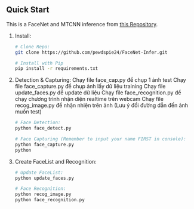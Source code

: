 ## **Quick Start**
This is a FaceNet and MTCNN inference from [this Repository](https://github.com/timesler/facenet-pytorch).
1. Install:
    
    ```bash
    # Clone Repo:
    git clone https://github.com/pewdspie24/FaceNet-Infer.git
    
    # Install with Pip
    pip install -r requirements.txt

    ```
1. Detection & Capturing:
    Chạy file face_cap.py để chụp 1 ảnh test
    Chạy file face_capture.py để chụp ảnh lấy dữ liệu training
    Chạy file update_faces.py để update dữ liệu
    Chạy file face_recognition.py để chạy chương trình nhận diện realtime trên webcam
    Chạy file recog_image.py để nhận nhiện trên ảnh (Lưu ý đổi đường dẫn đến ảnh muốn test)
    ```bash
    # Face Detection:
    python face_detect.py
    
    # Face Capturing (Remember to input your name FIRST in console):
    python face_capture.py
    python

    ```
1. Create FaceList and Recognition:
    ```bash
    # Update FaceList:
    python update_faces.py
    
    # Face Recognition:
    python recog_image.py
    python face_recognition.py

    ```

